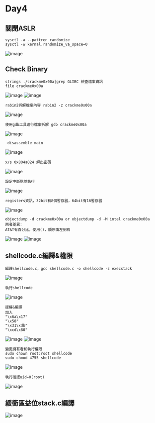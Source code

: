 Day4
===
關閉ASLR
---
    sysctl -a --pattren randomize
    sysctl -w kernal.randomize_va_space=0
![image](https://github.com/user-attachments/assets/55a72689-b830-4df2-b0c9-99ba9016c66c)

Check Binary
---
    strings ./crackme0x00a|grep GLIBC 檢查檔案資訊
    file crackme0x00a
![image](https://github.com/user-attachments/assets/94504db6-4f69-4356-a535-a9b9e08ee260)
![image](https://github.com/user-attachments/assets/0a47ab25-48c6-4f9c-a951-22e531be0862)

    rabin2拆解檔案內容 rabin2 -z crackme0x00a
![image](https://github.com/user-attachments/assets/916d8ce6-d3c0-4e8e-8677-c093d7a7b13a)

    使用gdb工具進行檔案拆解 gdb crackme0x00a
    
![image](https://github.com/user-attachments/assets/e19147fb-edb6-4dec-8618-0ab95d0bd773)

     disassemble main 
![image](https://github.com/user-attachments/assets/6a4893d2-828a-41ad-bf84-eb122e066542)

    x/s 0x804a024 解出密碼
![image](https://github.com/user-attachments/assets/651b701a-1e4b-490b-8440-666eca76768e)

    設定中斷點並執行
![image](https://github.com/user-attachments/assets/5b9cb403-1d59-4817-bbb5-f39dda6272e2)

    registers資訊，32bit有8個暫存器，64bit有16暫存器
![image](https://github.com/user-attachments/assets/25a6c5f9-d9aa-4564-a819-f83e5d8d7392)

    objectdump -d crackme0x00a or objectdump -d -M intel crackme0x00a
    兩者差異:
    AT&T有百分比，使用()，順序由左到右
![image](https://github.com/user-attachments/assets/7889f175-578d-4f6e-8bee-d13f7a59deb6)
![image](https://github.com/user-attachments/assets/ecc9b364-02c4-46cc-91cb-65ad5679a68e)

shellcode.c編譯&權限
---
    編譯shellcode.c，gcc shellcode.c -o shellcode -z execstack
![image](https://github.com/user-attachments/assets/d2348643-65b5-49db-a3eb-e222cbfad12d)

    執行shellcode
![image](https://github.com/user-attachments/assets/0cc8ebe4-6cfe-4d33-8c42-099e9a1262e1)

    提權&編譯
    加入 
    "\x6a\x17"		
    "\x58"			
    "\x31\xdb"		
    "\xcd\x80"
![image](https://github.com/user-attachments/assets/81e4e9b9-db86-4369-901e-d01c56423dbf)
![image](https://github.com/user-attachments/assets/a0cb0fd6-d96c-4d2e-a3f9-c7b3e9c154fe)

    變更擁有者和執行權限
    sudo chown root:root shellcode
    sudo chmod 4755 shellcode
![image](https://github.com/user-attachments/assets/fea8d6ed-5616-43e9-b6af-fb2b945c1cc4)

    執行確認uid=0(root)
![image](https://github.com/user-attachments/assets/78dcc4d2-c593-4b4b-ae1c-6e9e0d41bae0)

緩衝區益位stack.c編譯
---

![image](https://github.com/user-attachments/assets/66588ac4-ca39-4068-a785-e9559b93bc95)
